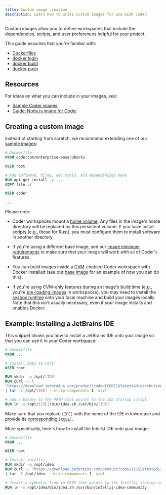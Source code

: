 ```yaml
---
title: Custom image creation
description: Learn how to write custom images for use with Coder.
---
```


Custom images allow you to define workspaces that include the dependencies,
scripts, and user preferences helpful for your project.

This guide assumes that you're familiar with:

- [Dockerfiles](https://docs.docker.com/engine/reference/builder/)
- [docker login](https://docs.docker.com/engine/reference/commandline/login/)
- [docker build](https://docs.docker.com/engine/reference/commandline/build/)
- [docker push](https://docs.docker.com/engine/reference/commandline/push/)

## Resources

For ideas on what you can include in your images, see:

- [Sample Coder images](https://github.com/coder/enterprise-images)
- [Guide: Node.js image for Coder](../guides/customization/node)

## Creating a custom image

Instead of starting from scratch, we recommend extending one of our
[sample images](https://github.com/coder/enterprise-images):

```Dockerfile
# Dockerfile
FROM codercom/enterprise-base:ubuntu

USER root

# Add software, files, dev tools, and dependencies here
RUN apt-get install -y ...
COPY file ./

USER coder

...
```

Please note:

- Coder workspaces mount a
  [home volume](../workspaces/personalization#persistent-home). Any files in the
  image's home directory will be replaced by this persistent volume. If you have
  install scripts (e.g., those for Rust), you must configure them to install
  software in another directory.

- If you're using a different base image, see our
  [image minimum requirements](https://github.com/coder/enterprise-images/#image-minimums)
  to make sure that your image will work with all of Coder's features.

- You can build images inside a
  [CVM](../admin/workspace-management/cvms.md)-enabled Coder workspace with
  Docker installed (see our
  [base image](https://github.com/coder/enterprise-images/tree/main/images/base)
  for an example of how you can do this).

- If you're using CVM-only features during an image's build time (e.g., you're
  [pre-loading images](https://github.com/nestybox/sysbox/blob/master/docs/quickstart/images.md#building-a-system-container-that-includes-inner-container-images--v012-)
  in workspaces), you may need to install the
  [sysbox runtime](https://github.com/nestybox/sysbox) onto your local machine
  and build your images locally. Note that this isn't usually necessary, even if
  your image installs and enables Docker.

## Example: Installing a JetBrains IDE

This snippet shows you how to install a JetBrains IDE onto your image so that
you can use it in your Coder workspace:

```Dockerfile
# Dockerfile
FROM ...

# Install IDEs as root
USER root

RUN mkdir -p /opt/[IDE]
RUN curl -L \
"https://download.jetbrains.com/product?code=[CODE]&latest&distribution=linux" \
| tar -C /opt/[IDE] --strip-components 1 -xzvf -

# Add a binary to the PATH that points to the IDE startup script.
RUN ln -s /opt/[IDE]/bin/idea.sh /usr/bin/[IDE]
```

Make sure that you replace `[IDE]` with the name of the IDE in lowercase and
provide its
[corresponding `[CODE]`](https://plugins.jetbrains.com/docs/marketplace/product-codes.html).

More specifically, here's how to install the IntelliJ IDE onto your image:

```Dockerfile
# Dockerfile
FROM ...

USER root

# Install intellij
RUN mkdir -p /opt/idea
RUN curl -L "https://download.jetbrains.com/product?code=IIC&latest&distribution=linux" \
| tar -C /opt/idea --strip-components 1 -xzvf -

# Create a symbolic link in PATH that points to the Intellij startup script.
RUN ln -s /opt/idea/bin/idea.sh /usr/bin/intellij-idea-community
```
